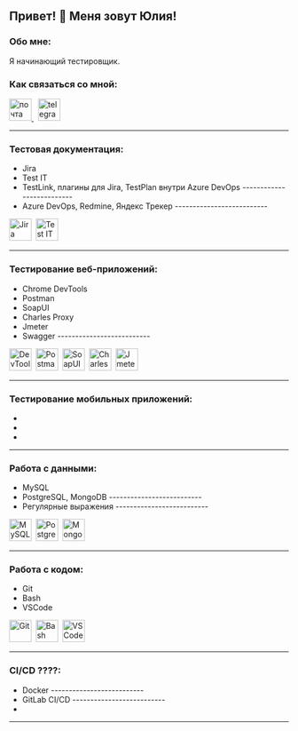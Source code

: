 ## Привет! 👋 Меня зовут Юлия!



### Обо мне:

Я начинающий тестировщик.

### Как связаться со мной:  

<a href="mailto:fancy.05@mail.ru" target="_blank">
      <img src="https://play-lh.googleusercontent.com/zn4PWAdBu9YgY-uP1jSzdeje7hJ_HI2siy07vQ4LZsgUQOKU-1Wbza7lIIMYzB201g" width="40" height="40" alt="почта" />
    </a>&nbsp
<a href="https://t.me/YuliyaKondabaeva" target="_blank">
      <img src="https://upload.wikimedia.org/wikipedia/commons/thumb/8/83/Telegram_2019_Logo.svg/120px-Telegram_2019_Logo.svg.png" width="40" height="40" alt="telegram" />
    </a>
 
---

### Тестовая документация:
- Jira
- Test IT
- TestLink, плагины для Jira, TestPlan внутри Azure DevOps --------------------------
- Azure DevOps, Redmine, Яндекс Трекер --------------------------

<div>
  <img src="https://cdn.jsdelivr.net/gh/devicons/devicon/icons/jira/jira-original.svg" title="Jira" alt="Jira" width="40" height="40"/>&nbsp
  <img src="https://docs.testit.software/images/testit_logo_icon_blue.png" title="Test IT" alt="Test IT" width="40" height="40"/>
</div>

---

### Тестирование веб-приложений:
- Chrome DevTools
- Postman
- SoapUI
- Charles Proxy
- Jmeter
- Swagger --------------------------

<div>
  <img src="https://d33wubrfki0l68.cloudfront.net/38b5c953a4667366685d55db55d057c86db1fc54/a0fdc/static/acae6b24d940347661ca901ea07f47c1/chrome-dev-logo-icon.png" title="DevTools" alt="DevTools" width="40" height="40"/>&nbsp
  <img src="https://voyager.postman.com/logo/postman-logo-icon-orange.svg" title="Postman" alt="Postman" width="40" height="40"/>&nbsp
  <img src="https://i0.wp.com/blog.nashtechglobal.com/wp-content/uploads/2024/07/SoapUI%402x-1.webp?fit=872%2C270&ssl=1" title="SoapUI" alt="SoapUI" height="40"/>&nbsp
  <img src="https://cdn.icon-icons.com/icons2/3053/PNG/512/charles_proxy_macos_bigsur_icon_190302.png" title="Charles Proxy" alt="Charles Proxy" width="40" height="40"/>&nbsp
  <img src="https://upload.wikimedia.org/wikipedia/commons/2/22/Apache_JMeter.png" title="Jmeter" alt="Jmeter" height="40"/>
</div>

---

### Тестирование мобильных приложений:
- 
- 
- 

---

### Работа с данными:
- MySQL
- PostgreSQL, MongoDB --------------------------
- Регулярные выражения --------------------------

<div>
  <img src="https://www.mysql.com/common/logos/logo-mysql-170x115.png" title="MySQL" alt="MySQL" height="40"/>&nbsp
  <img src="https://www.postgresql.org/media/img/about/press/elephant64.png" title="PostgreSQL" alt="PostgreSQL" height="40"/>&nbsp
  <img src="https://cdn.jsdelivr.net/gh/devicons/devicon/icons/mongodb/mongodb-original.svg" title="MongoDB" alt="MongoDB" width="40" height="40"/>
</div>

---

### Работа с кодом:
- Git
- Bash
- VSCode

<div>
  <img src="https://cdn.jsdelivr.net/gh/devicons/devicon/icons/git/git-original.svg" title="Git" alt="Git" width="40" height="40"/>&nbsp
  <img src="https://upload.wikimedia.org/wikipedia/commons/thumb/4/4b/Bash_Logo_Colored.svg/1024px-Bash_Logo_Colored.svg.png?20180723054350" title="Bash" alt="Bash" width="40" height="40"/>&nbsp
  <img src="https://cdn.jsdelivr.net/gh/devicons/devicon/icons/vscode/vscode-original.svg" title="VSCode" alt="VSCode" width="40" height="40"/>
  
</div>

---

### CI/CD ????:
- Docker --------------------------
- GitLab CI/CD --------------------------
- 

<div>
  
  
</div>

---

